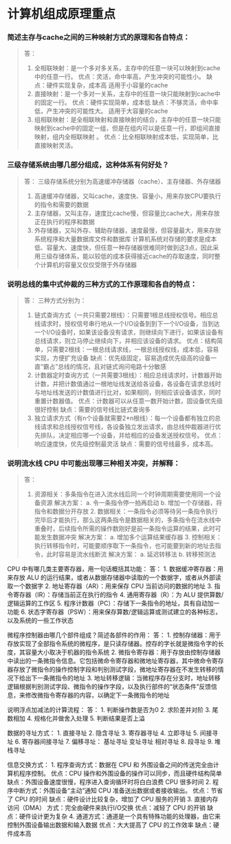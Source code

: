 # 计算机组成原理重点

### 简述主存与cache之间的三种映射方式的原理和各自特点：
>答：
>    1. 全相联映射：是一个多对多关系，主存中的任意一块可以映射到cache中的任意一行。
>        优点：灵活，命中率高，产生冲突的可能性小。
>        缺点：硬件实现复杂，成本高
>        适用于小容量的cache
>    2. 直接映射：是一个多对一关系，主存中的任意一块只能映射到cache中的固定一行。
>        优点：硬件实现简单，成本低
>        缺点：不够灵活，命中率低，产生冲突的可能性大。
>        适用于大容量的cache
>    3. 组相联映射：是全相联映射和直接映射的结合，主存中的任意一块只能映射到cache中的固定一组，但是在组内可以是任意一行，即组间直接映射，组内全相联映射 。
        优点：比全相联映射成本低，实现简单，比直接映射灵活。

### 三级存储系统由哪几部分组成，这种体系有何好处？
>答：
>   三级存储系统分别为高速缓冲存储器（cache）、主存储器、外存储器
>    1. 高速缓冲存储器，又叫cache，速度快、容量小，用来存放CPU要执行的指令和需要的数据
>    2. 主存储器，又叫主存，速度比cache慢，但容量比cache大，用来存放正在执行的程序和数据
>    3. 外存储器，又叫外存、辅助存储器，速度最慢，但容量最大，用来存放系统程序和大量数据库文件和数据库
>    计算机系统对存储的要求是成本低、容量大、速度快，但任意一种存储器很难同时做到这3点，因此采用三级存储体系，能以较低的成本获得接近cache的存取速度，同时整个计算机的容量又仅仅受限于外存储器

### 说明总线的集中式仲裁的三种方式的工作原理和各自的特点：
>答：
>    三种方式分别为：
>    1. 链式查询方式（一共只需要2根线）：只需要1根总线授权信号。相应总线请求时，授权信号串行地从一个I/O设备到到下一个I/O设备，当到达一个I/O设备时，如果该设备没有请求，则继续向下进行，如果该设备有总线请求，则立马停止继续向下，并相应该设备的请求。
>        优点：结构简单，只需要2根线：一根总线请求线，一根总线授权线，成本低，容易实现，方便扩充设备
>        缺点：优先级固定，容易造成优先级高的设备一直“霸占”总线的情况，且对链式询问电路十分敏感
>    2. 计数器定时查询方式（一共需要3根线）：相应总线请求时，计数器开始计数，并把计数值通过一根地址线发送给各设备，各设备在请求总线时与地址线发送的计数值进行比对，如果相同，则相应该设备请求，同时重置计数器值。
>        优点：计数器可以从任意一数开始计数，固设备优先级很好控制
>        缺点：需要的信号线比链式查询多
>    3. 独立请求方式（有n个设备就需要2*n根线）：每一个设备都有独立的总线请求和总线授权信号线，各设备独立发出请求，由总线仲裁器进行优先排队，决定相应哪一个设备，并给相应的设备发送授权信号。
>        优点：响应速度快，优先级控制最灵活
>        缺点：需要的信号线最多，成本高。

### 说明流水线 CPU 中可能出现哪三种相关冲突，并解释：
>答：
>    1. 资源相关：多条指令在进入流水线后同一个时钟周期需要使用同一个设备资源
>        解决方案：
>            a. 令一条指令停一拍再启动
>            b. 增加一个存储器，将指令和数据分开存放
    2. 数据相关：一条指令必须等待另一条指令执行完毕后才能执行，那么这两条指令是数据相关的，多条指令在流水线中重叠时，后续指令所需的操作数刚好是前一条指令运算的结果，此时可能发生数据冲突
        解决方案：
            a. 增加多个运算结果缓存器
    3. 控制相关：执行转移指令时，可能要顺序取下一条指令，也可能要到新的地址去指令，此时容易是流水线断流
        解决方案：
            a. 延迟转移法
            b. 转移预测法

CPU 中有哪几类主要寄存器，用一句话概括其功能：
答：
    1. 数据缓冲寄存器：用来存放 ALU 的运行结果，或者从数据存储器中读取的一个数据字，或者从外部读取一个数据字
    2. 地址寄存器（AR）：用来保存 CPU 当前访问的数据的地址
    3. 指令寄存器（IR）：存储当前正在执行的指令
    4. 通用寄存器（R）：为 ALU 提供算数/逻辑运算的工作区
    5. 程序计数器（PC）：存储下一条指令的地址，具有自动加一功能
    6. 状态字寄存器（PSW）：用来保存算数/逻辑运算或测试建立的各种标志，以及系统的一些工作状态

微程序控制器由哪几个部件组成？简述各部件的作用：
答：
    1. 控制存储器：用于存放实现了全部指令系统的微程序，是只读存储器。控存的字长就是微指令字的长度，其容量大小取决于机器的指令系统
    2. 微指令寄存器：用于存放由控制存储器中读出的一条微指令信息。它包括微命令寄存器和微地址寄存器，其中微命令寄存器存放了微指令的操作控制字段和判别测试字段，微地址寄存器在不发生转移的情况下给出下一条微指令的地址
    3. 地址转移逻辑：当微程序存在分支时，地址转移逻辑根据判别测试字段、微指令的操作字段，以及执行部件的“状态条件”反馈信息，来修改微指令寄存器的内容，以确定下一条微指令的地址

说明浮点加减法的计算流程：
答：
    1. 判断操作数是否为0
    2. 求阶差并对阶
    3. 尾数相加
    4. 规格化并做舍入处理
    5. 判断结果是否上溢

数据的寻址方式：
    1. 直接寻址
    2. 隐含寻址
    3. 寄存器寻址
    4. 立即寻址
    5. 间接寻址
    6. 寄存器间接寻址
    7. 偏移寻址： 基址寻址 变址寻址 相对寻址
    8. 段寻址
    9. 堆栈寻址                                                                

信息交换方式：
    1. 程序查询方式：数据在 CPU 和 外围设备之间的传送完全由计算机程序控制。
        优点：CPU 操作和外围设备的操作可以同步，而且硬件结构简单
        缺点：外围设备速度很慢，程序进入查询循环时将白白浪费 CPU 很多时间
    2. 程序中断方式：外围设备“主动”通知 CPU 准备送出数据或者接收输出。
        优点：节省了 CPU 的时间
        缺点：硬件设计比较复杂，增加了 CPU 服务的开销
    3. 直接内存访问（DMA） 方式：完全由硬件来执行I/O交换
        优点：减轻了 CPU 的开销
        缺点：硬件设计更为复杂
    4. 通道方式：通道是一个具有特殊功能的处理器，由它来控制外围设备输出数据和输入数据
        优点：大大提高了 CPU 的工作效率
        缺点：硬件成本高
